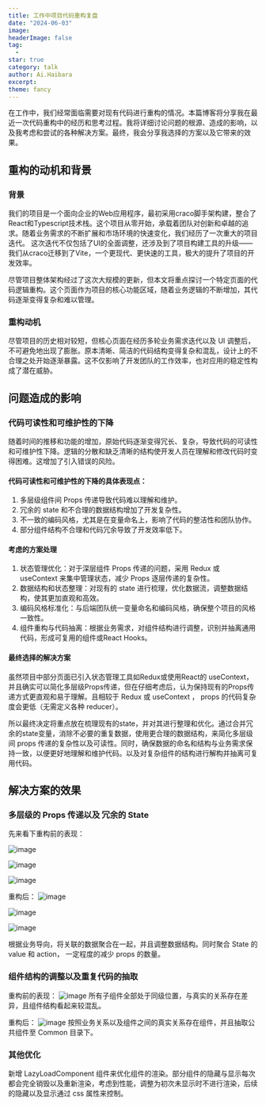 ```yaml
---
title: 工作中项目代码重构复盘
date: "2024-06-03"
image: 
headerImage: false
tag:
  -
star: true
category: talk
author: Ai.Haibara
excerpt: 
theme: fancy
---
```


在工作中，我们经常面临需要对现有代码进行重构的情况。本篇博客将分享我在最近一次代码重构中的经历和思考过程。我将详细讨论问题的根源、造成的影响，以及我考虑和尝试的各种解决方案。最终，我会分享我选择的方案以及它带来的效果。

## 重构的动机和背景

### 背景
我们的项目是一个面向企业的Web应用程序，最初采用craco脚手架构建，整合了React和Typescript技术栈。这个项目从零开始，承载着团队对创新和卓越的追求。随着业务需求的不断扩展和市场环境的快速变化，我们经历了一次重大的项目迭代。
这次迭代不仅包括了UI的全面调整，还涉及到了项目构建工具的升级——我们从craco迁移到了Vite，一个更现代、更快速的工具，极大的提升了项目的开发效率。

尽管项目整体架构经过了这次大规模的更新，但本文将重点探讨一个特定页面的代码逻辑重构。这个页面作为项目的核心功能区域，随着业务逻辑的不断增加，其代码逐渐变得复杂和难以管理。

### 重构动机
尽管项目的历史相对较短，但核心页面在经历多轮业务需求迭代以及 UI 调整后，不可避免地出现了膨胀。原本清晰、简洁的代码结构变得复杂和混乱，设计上的不合理之处开始逐渐暴露。这不仅影响了开发团队的工作效率，也对应用的稳定性构成了潜在威胁。

## 问题造成的影响

### 代码可读性和可维护性的下降
随着时间的推移和功能的增加，原始代码逐渐变得冗长、复杂，导致代码的可读性和可维护性下降。逻辑的分散和缺乏清晰的结构使开发人员在理解和修改代码时变得困难。这增加了引入错误的风险。

#### 代码可读性和可维护性的下降的具体表现点：
1. 多层级组件间 Props 传递导致代码难以理解和维护。
2. 冗余的 state 和不合理的数据结构增加了开发复杂性。
3. 不一致的编码风格，尤其是在变量命名上，影响了代码的整洁性和团队协作。
4. 部分组件结构不合理和代码冗余导致了开发效率低下。

#### 考虑的方案处理

1. 状态管理优化：对于深层组件 Props 传递的问题，采用 Redux 或 useContext 来集中管理状态，减少 Props 逐层传递的复杂性。
2. 数据结构和状态整理：对现有的 state 进行梳理，优化数据流，调整数据结构，使其更加直观和高效。
3. 编码风格标准化：与后端团队统一变量命名和编码风格，确保整个项目的风格一致性。
4. 组件重构与代码抽离：根据业务需求，对组件结构进行调整，识别并抽离通用代码，形成可复用的组件或React Hooks。


#### 最终选择的解决方案

虽然项目中部分页面已引入状态管理工具如Redux或使用React的 useContext，并且确实可以简化多层级Props传递，但在仔细考虑后，认为保持现有的Props传递方式更直观和易于理解。且相较于 Redux 或 useContext ， props 的代码复杂度会更低（无需定义各种 reducer）。

所以最终决定将重点放在梳理现有的state，并对其进行整理和优化。通过合并冗余的state变量，消除不必要的重复数据，使用更合理的数据结构，来简化多层级间 props 传递的复杂性以及可读性。同时，确保数据的命名和结构与业务需求保持一致，以便更好地理解和维护代码。以及对复杂组件的结构进行解构并抽离可复用代码。

## 解决方案的效果

### 多层级的 Props 传递以及 冗余的 State 

先来看下重构前的表现：

![image](https://github.com/LZS911/LZS911.github.io/assets/42765421/eb431421-463d-42ba-9213-8da922600db5)

![image](https://github.com/LZS911/LZS911.github.io/assets/42765421/75e6d0a6-15b8-43e2-b188-820123775d76)

![image](https://github.com/LZS911/LZS911.github.io/assets/42765421/b4debccc-3654-4d30-a6a2-ebe2388ddd77)

重构后：
![image](https://github.com/LZS911/LZS911.github.io/assets/42765421/fcaef133-fa46-496b-8c13-ce4a94a3cb53)

![image](https://github.com/LZS911/LZS911.github.io/assets/42765421/7d1ca80f-4285-4e0e-8b46-59b3cea4f453)

![image](https://github.com/LZS911/LZS911.github.io/assets/42765421/47edbb1b-35a2-4f65-afc0-ae758f88d6af)

根据业务导向，将关联的数据聚合在一起，并且调整数据结构。同时聚合 State 的 value 和 action， 一定程度的减少 props 的数量。

### 组件结构的调整以及重复代码的抽取

重构前的表现：
![image](https://github.com/LZS911/LZS911.github.io/assets/42765421/06bfa202-dad2-48f0-bc98-cb2d1dafd92b)
所有子组件全部处于同级位置，与真实的关系存在差异，且组件结构看起来较混乱。

重构后：
![image](https://github.com/LZS911/LZS911.github.io/assets/42765421/397033c8-0671-478a-8ac0-ba25f14e2431)
按照业务关系以及组件之间的真实关系存在组件，并且抽取公共组件至 Common 目录下。


### 其他优化

新增 LazyLoadComponent 组件来优化组件的渲染。部分组件的隐藏与显示每次都会完全销毁以及重新渲染，考虑到性能，调整为初次未显示时不进行渲染，后续的隐藏以及显示通过 css 属性来控制。
